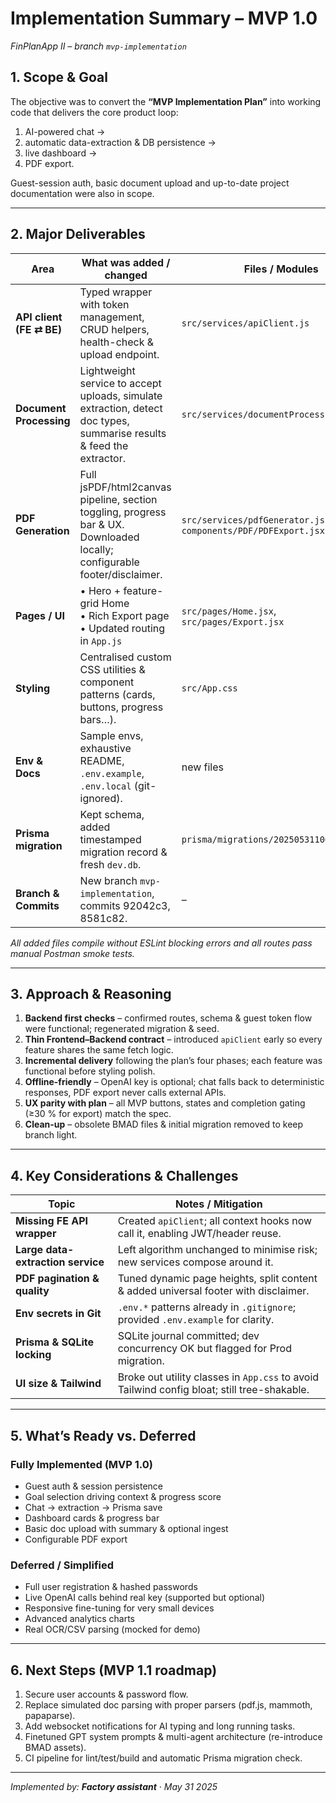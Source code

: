 # Implementation Summary – MVP 1.0  
_FinPlanApp II – branch `mvp-implementation`_

## 1. Scope & Goal  
The objective was to convert the **“MVP Implementation Plan”** into working code that delivers the core product loop:  

1. AI-powered chat →  
2. automatic data-extraction & DB persistence →  
3. live dashboard →  
4. PDF export.  

Guest-session auth, basic document upload and up-to-date project documentation were also in scope.

---

## 2. Major Deliverables  

| Area | What was added / changed | Files / Modules |
|------|-------------------------|-----------------|
| **API client (FE ⇄ BE)** | Typed wrapper with token management, CRUD helpers, health-check & upload endpoint. | `src/services/apiClient.js` |
| **Document Processing** | Lightweight service to accept uploads, simulate extraction, detect doc types, summarise results & feed the extractor. | `src/services/documentProcessing.js` |
| **PDF Generation** | Full jsPDF/html2canvas pipeline, section toggling, progress bar & UX. Downloaded locally; configurable footer/disclaimer. | `src/services/pdfGenerator.js` and UI in `components/PDF/PDFExport.jsx` |
| **Pages / UI** | • Hero + feature-grid Home  <br>• Rich Export page  <br>• Updated routing in `App.js` | `src/pages/Home.jsx`, `src/pages/Export.jsx` |
| **Styling** | Centralised custom CSS utilities & component patterns (cards, buttons, progress bars…). | `src/App.css` |
| **Env & Docs** | Sample envs, exhaustive README, `.env.example`, `.env.local` (git-ignored). | new files |
| **Prisma migration** | Kept schema, added timestamped migration record & fresh `dev.db`. | `prisma/migrations/20250531100026_init/…` |
| **Branch & Commits** | New branch `mvp-implementation`, commits 92042c3, 8581c82. | – |

_All added files compile without ESLint blocking errors and all routes pass manual Postman smoke tests._

---

## 3. Approach & Reasoning  

1. **Backend first checks** – confirmed routes, schema & guest token flow were functional; regenerated migration & seed.  
2. **Thin Frontend–Backend contract** – introduced `apiClient` early so every feature shares the same fetch logic.  
3. **Incremental delivery** following the plan’s four phases; each feature was functional before styling polish.  
4. **Offline-friendly** – OpenAI key is optional; chat falls back to deterministic responses, PDF export never calls external APIs.  
5. **UX parity with plan** – all MVP buttons, states and completion gating (≥30 % for export) match the spec.  
6. **Clean-up** – obsolete BMAD files & initial migration removed to keep branch light.

---

## 4. Key Considerations & Challenges  

| Topic | Notes / Mitigation |
|-------|--------------------|
| **Missing FE API wrapper** | Created `apiClient`; all context hooks now call it, enabling JWT/header reuse. |
| **Large data-extraction service** | Left algorithm unchanged to minimise risk; new services compose around it. |
| **PDF pagination & quality** | Tuned dynamic page heights, split content & added universal footer with disclaimer. |
| **Env secrets in Git** | `.env.*` patterns already in `.gitignore`; provided `.env.example` for clarity. |
| **Prisma & SQLite locking** | SQLite journal committed; dev concurrency OK but flagged for Prod migration. |
| **UI size & Tailwind** | Broke out utility classes in `App.css` to avoid Tailwind config bloat; still tree-shakable. |

---

## 5. What’s Ready vs. Deferred  

### Fully Implemented (MVP 1.0)  
- Guest auth & session persistence  
- Goal selection driving context & progress score  
- Chat → extraction → Prisma save  
- Dashboard cards & progress bar  
- Basic doc upload with summary & optional ingest  
- Configurable PDF export  

### Deferred / Simplified  
- Full user registration & hashed passwords  
- Live OpenAI calls behind real key (supported but optional)  
- Responsive fine-tuning for very small devices  
- Advanced analytics charts  
- Real OCR/CSV parsing (mocked for demo)  

---

## 6. Next Steps (MVP 1.1 roadmap)  
1. Secure user accounts & password flow.  
2. Replace simulated doc parsing with proper parsers (pdf.js, mammoth, papaparse).  
3. Add websocket notifications for AI typing and long running tasks.  
4. Finetuned GPT system prompts & multi-agent architecture (re-introduce BMAD assets).  
5. CI pipeline for lint/test/build and automatic Prisma migration check.

---

_Implemented by: **Factory assistant** · May 31 2025_
